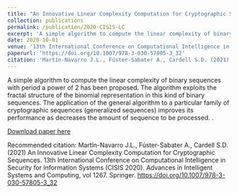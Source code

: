 ```yaml
---
title: "An Innovative Linear Complexity Computation for Cryptographic Sequences."
collection: publications
permalink: /publication/2020-CISIS-LC
excerpt: 'A simple algorithm to compute the linear complexity of binary sequences with period a power of 2 has been proposed. The algorithm exploits the fractal structure of the binomial representation in this kind of binary sequences. The application of the general algorithm to a particular family of cryptographic sequences (generalized sequences) improves its performance as decreases the amount of sequence to be processed. '
date: 2020-10-01
venue: '13th International Conference on Computational Intelligence in Security for Information Systems (CISIS 2020)'
paperurl: 'https://doi.org/10.1007/978-3-030-57805-3_32'
citation: 'Martín-Navarro J.L., Fúster-Sabater A., Cardell S.D. (2021) An Innovative Linear Complexity Computation for Cryptographic Sequences. 13th International Conference on Computational Intelligence in Security for Information Systems (CISIS 2020). Advances in Intelligent Systems and Computing, vol 1267. Springer'
---
```

A simple algorithm to compute the linear complexity of binary sequences with period a power of 2 has been proposed. The algorithm exploits the fractal structure of the binomial representation in this kind of binary sequences. The application of the general algorithm to a particular family of cryptographic sequences (generalized sequences) improves its performance as decreases the amount of sequence to be processed. .

[Download paper here](http://academicpages.github.io/files/paper3.pdf)

Recommended citation: Martín-Navarro J.L., Fúster-Sabater A., Cardell S.D. (2021) An Innovative Linear Complexity Computation for Cryptographic Sequences. 13th International Conference on Computational Intelligence in Security for Information Systems (CISIS 2020). Advances in Intelligent Systems and Computing, vol 1267. Springer. https://doi.org/10.1007/978-3-030-57805-3_32
